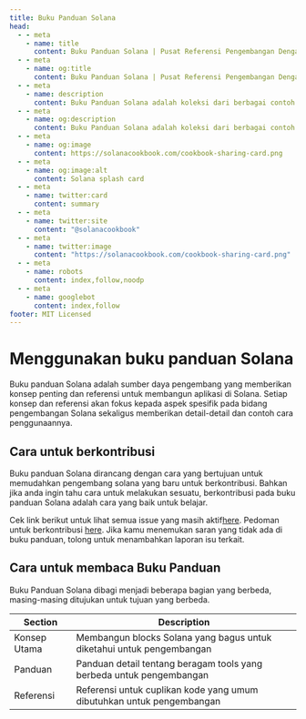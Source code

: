 ```yaml
---
title: Buku Panduan Solana
head:
  - - meta
    - name: title
      content: Buku Panduan Solana | Pusat Referensi Pengembangan Dengan Solana
  - - meta
    - name: og:title
      content: Buku Panduan Solana | Pusat Referensi Pengembangan Dengan Solana
  - - meta
    - name: description
      content: Buku Panduan Solana adalah koleksi dari berbagai contoh dan referensi dalam mengembangkan aplikasi di Solana
  - - meta
    - name: og:description
      content: Buku Panduan Solana adalah koleksi dari berbagai contoh dan referensi dalam mengembangkan aplikasi di Solana
  - - meta
    - name: og:image
      content: https://solanacookbook.com/cookbook-sharing-card.png
  - - meta
    - name: og:image:alt
      content: Solana splash card
  - - meta
    - name: twitter:card
      content: summary  
  - - meta
    - name: twitter:site
      content: "@solanacookbook"
  - - meta
    - name: twitter:image
      content: "https://solanacookbook.com/cookbook-sharing-card.png"
  - - meta
    - name: robots
      content: index,follow,noodp
  - - meta
    - name: googlebot
      content: index,follow
footer: MIT Licensed
---
```


# Menggunakan buku panduan Solana 

Buku panduan Solana adalah sumber daya pengembang yang memberikan konsep penting dan referensi 
untuk membangun aplikasi di Solana. Setiap konsep dan referensi akan fokus kepada aspek 
spesifik pada bidang pengembangan Solana sekaligus memberikan detail-detail dan contoh cara penggunaannya.

## Cara untuk berkontribusi

Buku panduan Solana dirancang dengan cara yang bertujuan untuk memudahkan pengembang 
solana yang baru untuk berkontribusi. Bahkan jika anda ingin tahu cara untuk melakukan 
sesuatu, berkontribusi pada buku panduan Solana adalah cara yang baik untuk belajar. 


Cek link berikut untuk lihat semua issue yang masih aktif[here](https://github.com/solana-developers/solana-cookbook/issues). Pedoman untuk berkontribusi [here](https://github.com/solana-developers/solana-cookbook#contributing). Jika kamu menemukan saran yang tidak ada di buku panduan, tolong untuk menambahkan laporan isu terkait.

## Cara untuk membaca Buku Panduan

Buku Panduan Solana dibagi menjadi beberapa bagian yang berbeda, masing-masing ditujukan untuk tujuan yang berbeda. 

| Section       | Description                                                           |
|---------------|-----------------------------------------------------------------------|
| Konsep Utama  | Membangun blocks Solana yang bagus untuk diketahui untuk pengembangan | 
| Panduan       | Panduan detail tentang beragam tools yang berbeda untuk pengembangan  |
| Referensi     | Referensi untuk cuplikan kode yang umum dibutuhkan untuk pengembangan | 